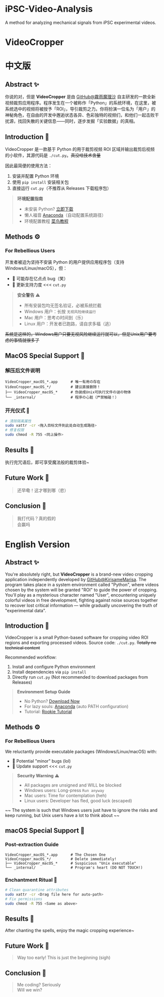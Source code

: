 # iPSC-Video-Analysis
A method for analyzing mechanical signals from iPSC experimental videos.

# VideoCropper

# 中文版

## Abstract ✨
你说的对，但是 **VideoCropper** 是由 [GitHub@霧雨魔理沙](https://github.com/KirisameMarisa-DAZE/) 自主研发的一款全新视频裁剪应用程序。程序发生在一个被称作「Python」的系统环境，在这里，被系统选中的视频将被授予「ROI」，导引裁剪之力。你将扮演一位名为「用户」的神秘角色，在自由的开发中邂逅状态各异、色彩独特的视频们，和他们一起击败干扰源，找回失散的关键信息——同时，逐步发掘「实验数据」的真相。

## Introduction 🎯
VideoCropper 是一款基于 Python 的用于裁剪视频 ROI 区域并输出裁剪后视频的小软件，其源代码是 `./cut.py`。~~真没啥技术含量~~

因此最简便的使用方法：
1. 安装并配置 Python 环境
2. 使用 `pip install` 安装相关包
3. 直接运行 `cut.py`（不推荐从 Releases 下载程序包）

> **环境配置指南**  
> - 未安装 Python? [立即下载](https://www.python.org/downloads/)  
> - 懒人福音 [Anaconda](https://www.anaconda.com/download)（自动配置系统路径）  
> - 环境配置教程 [菜鸟教程](https://www.runoob.com/python3/)

## Methods ⚙️
### For Rebellious Users
开发者被迫为坚持不安装 Python 的用户提供应用程序包（支持 Windows/Linux/macOS），但：
- 🐛 可能存在亿点点 bug（笑）
- 🔄 更新支持力度 <<< `cut.py`

> **安全警告** ⚠️  
> - 所有安装包均无签名验证，必被系统拦截  
> - Windows 用户：长按 `无视风险继续运行`  
> - Mac 用户：思考の时间到（乐）  
> - Linux 用户：开发者已跑路，请自求多福（逃）

~~系统是这样的，Windows用户只要无视风险继续运行就可以，但是Unix用户要考虑的事情就很多了~~

## MacOS Special Support 🍎
### 解压后文件说明
```
VideoCropper_macOS_*.app      # 唯一有用の存在
VideoCropper_macOS_*/         # 建议直接删除！
├── VideoCropper_macOS_*      # 伪装成Unix可执行文件の谜の物体
└── _internal/                # 程序の心脏（严禁触碰！）
```

### 开光仪式 🔮
```bash
# 清除隔离属性
sudo xattr -cr <拖入目标文件到此处自动生成路径>
# 修复权限
sudo chmod -R 755 <同上操作>
```

## Results 🎉
执行完咒语后，即可享受魔法般的裁剪体验~

## Future Work 🌌
> 还早嘞！这才哪到哪（悲）

## Conclusion 🤔
> 我打代码？真的假的  
> 会赢吗


# English Version

## Abstract ✨
You're absolutely right, but **VideoCropper** is a brand-new video cropping application independently developed by [GitHub@KirisameMarisa](https://github.com/). The program takes place in a system environment called "Python", where videos chosen by the system will be granted "ROI" to guide the power of cropping. You'll play as a mysterious character named "User", encountering uniquely colorful videos in free development, fighting against noise sources together to recover lost critical information — while gradually uncovering the truth of "experimental data".

## Introduction 🎯
VideoCropper is a small Python-based software for cropping video ROI regions and exporting processed videos. Source code: `./cut.py`. ~~Totally no technical content~~

Recommended workflow:
1. Install and configure Python environment
2. Install dependencies via `pip install`
3. Directly run `cut.py` (Not recommended to download packages from Releases)

> **Environment Setup Guide**  
> - No Python? [Download Now](https://www.python.org/downloads/)  
> - For lazy souls: [Anaconda](https://www.anaconda.com/download) (auto PATH configuration)  
> - Tutorial: [Rookie Tutorial](https://www.runoob.com/python3/)

## Methods ⚙️
### For Rebellious Users
We reluctantly provide executable packages (Windows/Linux/macOS) with:
- 🐛 Potential "minor" bugs (lol)
- 🔄 Update support <<< `cut.py`

> **Security Warning** ⚠️  
> - All packages are unsigned and WILL be blocked  
> - Windows users: Long-press `Run anyway`  
> - Mac users: Time for contemplation (heh)  
> - Linux users: Developer has fled, good luck (escaped)

~~ The system is such that Windows users just have to ignore the risks and keep running, but Unix users have a lot to think about ~~

## macOS Special Support 🍎
### Post-extraction Guide
```
VideoCropper_macOS_*.app      # The Chosen One
VideoCropper_macOS_*/         # Delete immediately!
├── VideoCropper_macOS_*      # Suspicious "Unix executable"
└── _internal/                # Program's heart (DO NOT TOUCH!)
```

### Enchantment Ritual 🔮
```bash
# Clean quarantine attributes
sudo xattr -cr <Drag file here for auto-path>
# Fix permissions
sudo chmod -R 755 <Same as above>
```

## Results 🎉
After chanting the spells, enjoy the magic cropping experience~

## Future Work 🌌
> Way too early! This is just the beginning (sigh)

## Conclusion 🤔
> Me coding? Seriously  
> Will we win?